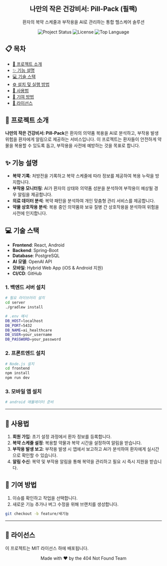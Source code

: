 <h2 align="center">나만의 작은 건강비서: Pill-Pack (필팩)</h2>

<p align="center">
  환자의 복약 스케줄과 부작용을 AI로 관리하는 통합 헬스케어 솔루션
</p>

<p align="center">
  <img src="https://img.shields.io/badge/status-active-brightgreen" alt="Project Status">
  <img src="https://img.shields.io/badge/license-MIT-blue" alt="License">
  <img src="https://img.shields.io/github/languages/top/starbox7/ai-healthcare" alt="Top Language">
</p>

## 📋 목차

- [🧐 프로젝트 소개](#-프로젝트-소개)
- [✨ 기능 설명](#-기능-설명)
- [💻 기술 스택](#-기술-스택)
- [⚙️ 설치 및 실행 방법](#️-설치-및-실행-방법)
- [📱 사용법](#-사용법)
- [🤝 기여 방법](#-기여-방법)
- [📄 라이선스](#-라이선스)

## 🧐 프로젝트 소개

**나만의 작은 건강비서: Pill-Pack**은 환자의 의약품 복용을 AI로 분석하고, 부작용 발생 위험을 환자에게 알림으로 제공하는 서비스입니다. 이 프로젝트는 환자들이 안전하게 약물을 복용할 수 있도록 돕고, 부작용을 사전에 예방하는 것을 목표로 합니다.

## ✨ 기능 설명

- **복약 기록**: 처방전을 기록하고 복약 스케줄에 따라 정보를 제공하여 복용 누락을 방지합니다.
- **부작용 모니터링**: AI가 환자의 상태와 의약품 성분을 분석하여 부작용이 예상될 경우 알림을 제공합니다.
- **의료 데이터 분석**: 복약 패턴을 분석하여 개인 맞춤형 관리 서비스를 제공합니다.
- **약물 상호작용 분석**: 복용 중인 의약품와 보유 질병 간 상호작용을 분석하여 위험을 사전에 인지합니다.

## 💻 기술 스택

- **Frontend**: React, Android
- **Backend**: Spring-Boot
- **Database**: PostgreSQL
- **AI 모델**: OpenAI API 
- **모바일**: Hybrid Web App (iOS & Android 지원)
- **CI/CD**: GitHub

### 1. 백엔드 서버 설치

```bash
# 필요 라이브러리 설치
cd server
./gradlew install

# .env 예시 
DB_HOST=localhost
DB_PORT=5432
DB_NAME=ai_healthcare
DB_USER=your_username
DB_PASSWORD=your_password
```

### 2. 프론트엔드 설치

```bash
# Node.js 설치
cd frontend
npm install
npm run dev
```

### 3. 모바일 앱 설치

```bash
# android 애뮬레이터 준비
```

---

## 📱 사용법

1. **회원 가입**: 초기 설정 과정에서 환자 정보를 등록합니다.
2. **복약 스케줄 설정**: 복용할 약물과 복약 시간을 설정하여 알림을 받습니다.
3. **부작용 발생 보고**: 부작용 발생 시 앱에서 보고하고 AI가 분석하여 환자에게 실시간으로 확인할 수 있습니다.
4. **알림 수신**: 복약 및 부작용 알림을 통해 복약을 관리하고 필요 시 즉시 지원을 받습니다.

## 🤝 기여 방법

1. 이슈를 확인하고 작업을 선택합니다.
2. 새로운 기능 추가나 버그 수정을 위해 브랜치를 생성합니다.

```bash
git checkout -b feature/새기능
```

---

## 📄 라이선스

이 프로젝트는 MIT 라이선스 하에 배포됩니다. 

<p align="center">
  Made with ❤️ by the 404 Not Found Team
</p>
